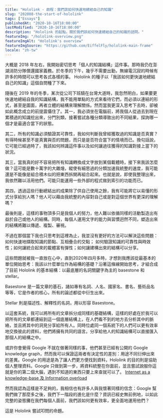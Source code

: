 ```yaml
---
title: "Hololink - 啟程：我們該如何快速地總結自己的知識"
slug: "202008-the-start-of-hololink"
tags: ["Essays"]
publishedAt: "2020-10-16T18:00:00"
lastModified: "2020-10-16T18:00:00"
description: "Hololink 的起點，關於我們該如何快速總結自己的知識的詰問。"
featureImg: "/hololink-overview.png"
featureImgAlt: "Hololink's overview"
featureImgSource: "https://github.com/EiffelFly/hololink-main-frame"
locale: "zh-tw"
---
```


大概是 2018 年左右，我開始密切思考「個人的知識結構」這件事。那時我仍在澎湖消防分隊償還國家義務。於冬季的下午，幾乎不需要出勤，無線電沉寂的時候有許多的時間可以思考各式各樣的事。 Hololink 的種子以「我該如何更快速地總結自己的知識」這個自問種了下來。

隨後在 2019 年的冬季，某次從公司下班騎在台灣大道時，我忽然明白，如果要更快速地總結自我的知識結構，我不能用單點的方式來看待它們，而必須以連結的形式，甚至是圖面，再者立體的結構來理解關係。然而當我更深入思考下去時，卻被如此概念成立的前提震懾住了。其一，我必須坐在電腦前，將我個人從過去到現在累積過的知識挖出來，分門別類，接著嘗試各種分類導致出的不同結果，探詢哪一個才是最適合當下的狀態。

其二，所有的知識必須驗證其可靠性，我如何判斷我曾經獲取過的知識是否真實？有得時候甚至不是真實與否的問題，而只是是否符合當下的情境而已。換句話說，它可能已經過時了，我該如何辨識這件事以及如何讓過往獲得的知識對接上當下的狀況。

其三，當我真的好不容易把所有知識轉換成文字放到某個載體時，接下來我該怎麼做？這可能是數十萬字的大雜燴，縱使有細思過的分類加速我統整的速度，我可能還是不能像是組合積木似的把東西拆開再組合起來。也就是說，即使我整理出來，我依然難以活用他們。可能只能運用一些外部的程式做到索引的功能而已。

其四，透過這些行動總結出的成果除了供自己使用之餘，我有可能將它以易懂的形式分享給別人嗎？他人可以藉由我統整的內容對自己或是對這個世界有更深的理解嗎？

最後則是，這樣的事物頂多只是我個人的努力，他人難以依循同樣的活動製造出有益於自己或他人的結構。同時，每個人運用文字的能力與習慣迥然不同，塑造出來的結構將難以傳遞、複製、審視。

不過在那個當下我也只思考到這裡為止，我並沒有更好的方法可以解決這些問題：如何快速地擷取知識的節點、互相疊合的交點； 如何驗證知識的可靠性與時效性；如何讓統合起來的載體富有彈性；如何讓建構出來的結構可以分享。

這些問題就被我一直放在心中，直到2020年四月多時，才想到我應該從最基本的單位開始思考：我該以什麼單位作為結構的基礎？沿著這條線開始思考，才組合成了目前 Hololink 的基本結構：以最底層的名詞關鍵字為主的 basestone 和 stellar。

Basestone 是一篇文章的基石，諸如專有名詞、人名、國家名、書名、藝術品名等等，它是作者的核心，所有的論述都從中衍生出來。

Stellar 則是描述性、解釋性的名詞，用以形容 Basestone。

以這套系統，我可以將所有的文章拆分成同樣的基礎結構，這樣的好處在於我可以把所有的文章都連結到這一個底層結構上，在人們看不到的地方去分析其中的脈絡，並且將其中的洞見分享給所有人。同時位處同一個系統下的人們可以更有效率地交換彼此的資料，他們將擁有共同的語言。分享給他人的知識結構可以直接匯入那個人的結構之中。

或許你會覺得 Google 不就在做著同樣的事，他們甚至已經有公開的 Google knowledge graph，然而我可以保證這兩者有決定性的差別：用途不同衍伸出來的差異。Google 的用途是為了讓人們更方便找到資料，Hololink 的目的則是協助個人整理資料。Google 只做到第一步，將資料統整在你面前，並且嘗試說服你這就是你的第二個大腦，遇到不知道的東西只要上來查就可以了。 [Internet as a knowledge-base 及 Information overload](/thoughts/202010-internet-as-a-knowledge-base-and-information-overload) 

然而我認為這樣是不足夠的，我相信也有許多人與我懷著同樣的信念：Google 幫我們做了那麼多之後，我們下一階段的進化是什麼？資訊已經史無前例地，以如此完整的姿態攤在我們每個人面前，我們該如何更有效率，更全面地運用他們？

這是 Hololink 嘗試叩問的命題。